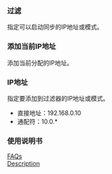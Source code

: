 ### 过滤  
指定可以启动同步的IP地址或模式。  

### 添加当前IP地址  
添加当前分配的IP地址。  

### IP地址  
指定要添加到过滤器的IP地址或模式。  

- 直接地址：192.168.0.10  
- 通配符：10.0.*  

### 使用说明书  
[FAQs](https://sentaroh.github.io/Documents/SMBSync3/SMBSync3_FAQ_EN.htm)  
[Description](https://sentaroh.github.io/Documents/SMBSync3/SMBSync3_Desc_EN.htm)  
